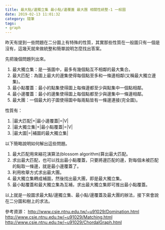 ```yaml
---
title: 最大點/邊獨立集 最小點/邊覆蓋 最大團 相關性統整-1 一般圖 
date: 2019-02-13 11:01:32
category: 隨筆
tags:
- graph
---
```

昨天有提到一些問題在二分圖上有特殊的性質，其實那些性質在一般圖只有一個是沒有，這幾天就來做統整和簡單說明怎麼找出答案。

先把幾個問題列出來。
1. 最大獨立集：是一張圖中，最多有幾個點互不相鄰的最大集合。
2. 最大匹配：為圖上最大的邊集使得每個點至多和一條邊相鄰(又稱最大獨立邊集)。
3. 最小點覆蓋：最小的點集使得圖上每條邊都至少與點集中一個點相鄰。
4. 最小邊覆蓋：最小的邊集使得圖上每個點都至少與邊集中一條邊相鄰。
5. 最大團：一個最大的子圖使得圖中每兩點皆有一條邊連接(完全圖)。

性質有：
1. |最大匹配|+|最小邊覆蓋|=|V|
2. |最大獨立集|+|最小點覆蓋|=|V|
3. |最大圖|=|補圖的最大獨立集|

以下簡略說明如何解出這些問題。
1. 最大匹配用來縮花演算法(blossom algorithm)算出最大匹配。
2. 求出最大匹配，也可以找出最小點覆蓋，只要將邊匹配的邊，對每個未被匹配的點取一條邊，就是最小邊覆蓋了。
3. 利用枚舉方式求出最大團。
4. 最大獨立集轉成補圖，然後找出最大團，即是最大獨立集。
5. 最小點覆蓋和最大獨立集為互補，求出最大獨立集即可推出最小點覆蓋。

以上就是一般圖求最大點/邊獨立集、最小點/邊覆蓋及最大團的辦法，接下來會說在二分圖和樹上的求法。

參考資源：
http://www.csie.ntnu.edu.tw/~u91029/Domination.html
http://www.csie.ntnu.edu.tw/~u91029/Matching.html
http://www.csie.ntnu.edu.tw/~u91029/ChordalGraph.html